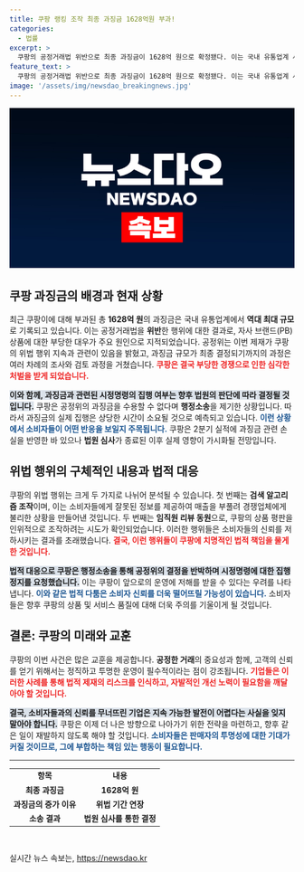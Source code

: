 ```yaml
---
title: 쿠팡 랭킹 조작 최종 과징금 1628억원 부과!
categories:
  - 법률
excerpt: >
  쿠팡의 공정거래법 위반으로 최종 과징금이 1628억 원으로 확정됐다. 이는 국내 유통업계 사상 최대 규모로, 쿠팡은 행정소송을 예고하며 법정 공방에 들어갈 예정이다. 과징금 부과 과정과 향후 진행에 대한 관심이 집중되고 있다!
feature_text: >
  쿠팡의 공정거래법 위반으로 최종 과징금이 1628억 원으로 확정됐다. 이는 국내 유통업계 사상 최대 규모로, 쿠팡은 행정소송을 예고하며 법정 공방에 들어갈 예정이다. 과징금 부과 과정과 향후 진행에 대한 관심이 집중되고 있다!
image: '/assets/img/newsdao_breakingnews.jpg'
---
```


<p><img src="/assets/img/newsdao_breakingnews.jpg" alt="implanttips 속보" /></p>

<h2 data-ke-size="size26">쿠팡 과징금의 배경과 현재 상황</h2>

<p data-ke-size="size16">최근 쿠팡이에 대해 부과된 총 <b>1628억 원</b>의 과징금은 국내 유통업계에서 <b>역대 최대 규모</b>로 기록되고 있습니다. 이는 공정거래법을 <b>위반</b>한 행위에 대한 결과로, 자사 브랜드(PB) 상품에 대한 부당한 대우가 주요 원인으로 지적되었습니다. 공정위는 이번 제재가 쿠팡의 위법 행위 지속과 관련이 있음을 밝혔고, 과징금 규모가 최종 결정되기까지의 과정은 여러 차례의 조사와 검토 과정을 거쳤습니다. <b><span style="color: #ee2323;">쿠팡은 결국 부당한 경쟁으로 인한 심각한 처벌을 받게 되었습니다.</span></b></p>

<p data-ke-size="size16"><b><span style="background-color: #21538527;">이와 함께, 과징금과 관련된 시정명령의 집행 여부는 향후 법원의 판단에 따라 결정될 것입니다.</span></b> 쿠팡은 공정위의 과징금을 수용할 수 없다며 <b>행정소송</b>을 제기한 상황입니다. 따라서 과징금의 실제 집행은 상당한 시간이 소요될 것으로 예측되고 있습니다. <b><span style="color: #1a5490;">이런 상황에서 소비자들이 어떤 반응을 보일지 주목됩니다.</span></b> 쿠팡은 2분기 실적에 과징금 관련 손실을 반영한 바 있으나 <b>법원 심사</b>가 종료된 이후 실제 영향이 가시화될 전망입니다.</p>

<h2 data-ke-size="size26">위법 행위의 구체적인 내용과 법적 대응</h2>

<p data-ke-size="size16">쿠팡의 위법 행위는 크게 두 가지로 나뉘어 분석될 수 있습니다. 첫 번째는 <b>검색 알고리즘 조작</b>이며, 이는 소비자들에게 잘못된 정보를 제공하여 매출을 부풀려 경쟁업체에게 불리한 상황을 만들어낸 것입니다. 두 번째는 <b>임직원 리뷰 동원</b>으로, 쿠팡의 상품 평판을 인위적으로 조작하려는 시도가 확인되었습니다. 이러한 행위들은 소비자들의 신뢰를 저하시키는 결과를 초래했습니다. <b><span style="color: #ee2323;">결국, 이런 행위들이 쿠팡에 치명적인 법적 책임을 물게 한 것입니다.</span></b></p>

<p data-ke-size="size16"><b><span style="background-color: #21538527;">법적 대응으로 쿠팡은 행정소송을 통해 공정위의 결정을 반박하며 시정명령에 대한 집행정지를 요청했습니다.</span></b> 이는 쿠팡이 앞으로의 운영에 저해를 받을 수 있다는 우려를 나타냅니다. <b><span style="color: #1a5490;">이와 같은 법적 다툼은 소비자 신뢰를 더욱 떨어뜨릴 가능성이 있습니다.</span></b> 소비자들은 향후 쿠팡의 상품 및 서비스 품질에 대해 더욱 주의를 기울이게 될 것입니다.</p>

<h2 data-ke-size="size26">결론: 쿠팡의 미래와 교훈</h2>

<p data-ke-size="size16">쿠팡의 이번 사건은 많은 교훈을 제공합니다. <b>공정한 거래</b>의 중요성과 함께, 고객의 신뢰를 얻기 위해서는 정직하고 투명한 운영이 필수적이라는 점이 강조됩니다. <b><span style="color: #ee2323;">기업들은 이러한 사례를 통해 법적 제재의 리스크를 인식하고, 자발적인 개선 노력이 필요함을 깨달아야 할 것입니다.</span></b></p>

<p data-ke-size="size16"><b><span style="background-color: #21538527;">결국, 소비자들과의 신뢰를 무너뜨린 기업은 지속 가능한 발전이 어렵다는 사실을 잊지 말아야 합니다.</span></b> 쿠팡은 이제 더 나은 방향으로 나아가기 위한 전략을 마련하고, 향후 같은 일이 재발하지 않도록 해야 할 것입니다. <b><span style="color: #1a5490;">소비자들은 판매자의 투명성에 대한 기대가 커질 것이므로, 그에 부합하는 책임 있는 행동이 필요합니다.</span></b></p>

<hr>

<table>
<tr>
<td style="text-align: center; height: 17px;"><b>항목</b></td>
<td style="text-align: center; height: 17px;"><b>내용</b></td>
</tr>
<tr>
<td style="text-align: center; height: 17px;"><b>최종 과징금</b></td>
<td style="text-align: center; height: 17px;"><b>1628억 원</b></td>
</tr>
<tr>
<td style="text-align: center; height: 17px;"><b>과징금의 증가 이유</b></td>
<td style="text-align: center; height: 17px;"><b>위법 기간 연장</b></td>
</tr>
<tr>
<td style="text-align: center; height: 17px;"><b>소송 결과</b></td>
<td style="text-align: center; height: 17px;"><b>법원 심사를 통한 결정</b></td>
</tr>
</table>

<p data-ke-size="size16">&nbsp;</p>
실시간 뉴스 속보는, <a href="https://newsdao.kr" rel="dofollow">https://newsdao.kr</a>


